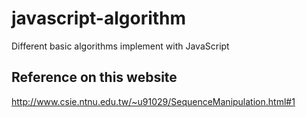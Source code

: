 # javascript-algorithm
 Different basic algorithms implement with JavaScript

## Reference on this website 
 http://www.csie.ntnu.edu.tw/~u91029/SequenceManipulation.html#1
